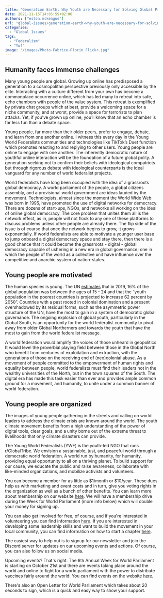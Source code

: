 ```yaml
---
title: "Generation Earth: Why Youth are Necessary for Solving Global Problems"
date: 2021-11-15T14:05:59+02:00
authors: ["eston.mckeague"]
url: "global-issues/generation-earth-why-youth-are-necessary-for-solving-global-problems"
categories: 
  - "Global Issues"
tags: 
  - "Federalism"
  - "Ywf"
image: "/images/Photo-Fabrice-Florin_Flickr.jpg"
---
```


## Humanity faces immense challenges

Many young people are global. Growing up online has predisposed a generation to a cosmopolitan perspective previously only accessible by the elite. Interacting with a culture different from your own has become a commonplace occurrence online, which has led many to retreat into safe, echo chambers with people of the value system. This retreat is exemplified by private chat groups which at best, provide a welcoming space for a niche community, and at worst, provide a space for terrorists to plan attacks. Yet, if you’ve grown up online, you’ll know that an echo chamber is far less fun than a debate space. 

Young people, far more than their older peers, prefer to engage, debate, and learn from one another online. I witness this every day in the Young World Federalists communities and technologies like TikTok’s Duet function which promotes reacting to and replying to other users. Young people are online to engage with one another. The inherently democratic nature of youthful online interaction will be the foundation of a future global polity. A generation seeking not to confirm their beliefs with ideological compatriots but through rigorous debate with ideological counterparts is the ideal vanguard for any number of world federalist projects. 

World federalists have long been occupied with the idea of a grassroots global democracy. A world parliament of the people, a global citizens assembly, and a provisional world government are ideas lauded by the movement. Technologists, almost since the moment the World Wide Web was born in 1995, have promoted the use of digital networks for democracy. There are dozens of start-ups, NGOs, and networks all working on the ideal of online global democracy. The core problem that unites them all is the network effect, as in, people will not flock to any one of these platforms to discuss problems unless other people are already there. The flip side of the issue is of course that once the network begins to grow, it grows exponentially. If world federalists are able to motivate a younger user base to jump onboard a digital democracy space and stay there, then there is a good chance that it could become the grassroots - digital - global democracy capable of ushering in a new era in global governance; one in which the people of the world as a collective unit have influence over the competitive and anarchic system of nation-states. 

## Young people are motivated

The human species is young. The UN [estimates](https://www.un.org/development/desa/youth/wp-content/uploads/sites/21/2019/08/WYP2019_10-Key-Messages_GZ_8AUG19.pdf) that in 2019, 16% of the global population was between the ages of 15 - 24 and that the “youth population in the poorest countries is projected to increase 62 percent by 2050”. Countries with a past rooted in colonial domination and a present overshadowed by its residual forms, such as the asymmetric power structure of the UN, have the most to gain in a system of democratic global governance. The ongoing explosion of global youth, particularly in the Global South, is an opportunity for the world federalist community to pivot away from older Global Northerners and towards the youth that have the most to gain from the world federalist message. 

A world federation would amplify the voices of those unheard in geopolitics. It would level the proverbial playing field between those in the Global North who benefit from centuries of exploitation and extraction, with the generations of those on the receiving end of (neo)colonial abuse. As a movement of people committed to the empowerment of human rights and equality between people, world federalists must find their leaders not in the wealthy universities of the North, but in the town squares of the South. The digital era has made this task easier than ever and provides ample common ground for a movement, and humanity, to unite under a common banner of world federation. 

## Young people are organized

The images of young people gathering in the streets and calling on world leaders to address the climate crisis are known around the world. The youth climate movement benefits from a high understanding of the power of digital tools, clear goals, and a unity borne out of the extreme threat to livelihoods that only climate disasters can provide. 

The Young World Federalists (YWF) is the youth-led NGO that runs r/GlobalTribe. We envision a sustainable, just, and peaceful world through a democratic world federation. A world run by humanity, for humanity, providing equal opportunity to all on a thriving planet. To build support for our cause, we educate the public and raise awareness, collaborate with like-minded organizations, and mobilize activists and volunteers.

You can become a member for as little as $1/month or $10/year. These dues help us with marketing and event costs and in turn, give you voting rights in the organization as well as a bunch of other benefits. You can learn more about membership on our website [here](https://www.ywf.world/). We will have a membership drive during the Week for World Parliament (more info below) which will double your money for signing up.

You can also get involved for free, of course, and if you're interested in volunteering you can find information [here](https://www.ywf.world/volunteer). If you are interested in developing some leadership skills and want to build the movement in your local community, you can find information on how to start a chapter [here](https://www.ywf.world/take-action).

The easiest way to help out is to signup for our newsletter and join the Discord server for updates on our upcoming events and actions. Of course, you can also follow us on social media.

Upcoming events? That's right. The 8th Annual Week for World Parliament is starting on October 21st and there are events taking place around the world and online to fight for a world parliament with the power to distribute vaccines fairly around the world. You can find events on the website [here](https://www.ywf.world/events).

There's also an Open Letter for World Parliament which takes about 20 seconds to sign, which is a quick and easy way to show your support.
